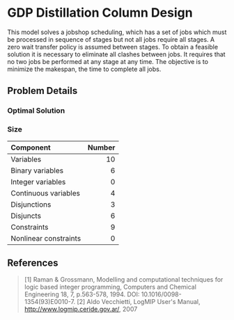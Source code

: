 # GDP Distillation Column Design

This model solves a jobshop scheduling, which has a set of jobs which must be processed in sequence of stages but not all jobs require all stages. A zero wait transfer policy is assumed between stages. To obtain a feasible solution it is necessary to eliminate all clashes between jobs. It requires that no two jobs be performed at any stage at any time. The objective is to minimize the makespan, the time to complete all jobs.

## Problem Details

### Optimal Solution

### Size

| Component             |   Number |
|:----------------------|---------:|
| Variables             |       10 |
| Binary variables      |        6 |
| Integer variables     |        0 |
| Continuous variables  |        4 |
| Disjunctions          |        3 |
| Disjuncts             |        6 |
| Constraints           |        9 |
| Nonlinear constraints |        0 |

## References

> [1] Raman & Grossmann, Modelling and computational techniques for logic based integer programming, Computers and Chemical Engineering 18, 7, p.563-578, 1994. DOI: 10.1016/0098-1354(93)E0010-7.
> [2] Aldo Vecchietti, LogMIP User's Manual, http://www.logmip.ceride.gov.ar/, 2007